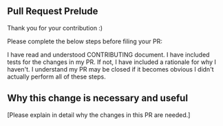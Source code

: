 ## Pull Request Prelude
Thank you for your contribution :)

Please complete the below steps before filing your PR:

 I have read and understood CONTRIBUTING document.
 I have included tests for the changes in my PR. If not, I have included a rationale for why I haven't.
 I understand my PR may be closed if it becomes obvious I didn't actually perform all of these steps.
## Why this change is necessary and useful
[Please explain in detail why the changes in this PR are needed.]

